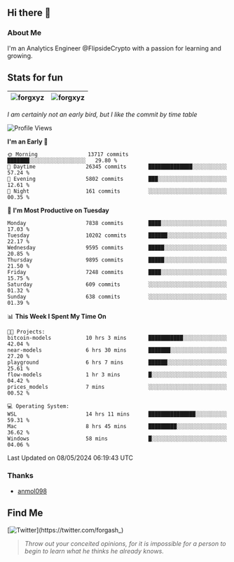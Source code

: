 ## Hi there 👋

### About Me

I'm an Analytics Engineer @FlipsideCrypto with a passion for learning and growing.
  
## Stats for fun

| <img align="center" src="https://github-readme-streak-stats.herokuapp.com/?user=forgxyz&theme=tokyonight" alt="forgxyz" /> | <img align="center" src="https://github-readme-stats.vercel.app/api?username=forgxyz&theme=tokyonight&show_icons=true" alt="forgxyz" /> |
| ------------- |------------- |

*I am certainly not an early bird, but I like the commit by time table*  

<!--START_SECTION:waka-->
![Profile Views](http://img.shields.io/badge/Profile%20Views-0-blue)

**I'm an Early 🐤** 

```text
🌞 Morning                13717 commits       ███████░░░░░░░░░░░░░░░░░░   29.80 % 
🌆 Daytime                26345 commits       ██████████████░░░░░░░░░░░   57.24 % 
🌃 Evening                5802 commits        ███░░░░░░░░░░░░░░░░░░░░░░   12.61 % 
🌙 Night                  161 commits         ░░░░░░░░░░░░░░░░░░░░░░░░░   00.35 % 
```
📅 **I'm Most Productive on Tuesday** 

```text
Monday                   7838 commits        ████░░░░░░░░░░░░░░░░░░░░░   17.03 % 
Tuesday                  10202 commits       ██████░░░░░░░░░░░░░░░░░░░   22.17 % 
Wednesday                9595 commits        █████░░░░░░░░░░░░░░░░░░░░   20.85 % 
Thursday                 9895 commits        █████░░░░░░░░░░░░░░░░░░░░   21.50 % 
Friday                   7248 commits        ████░░░░░░░░░░░░░░░░░░░░░   15.75 % 
Saturday                 609 commits         ░░░░░░░░░░░░░░░░░░░░░░░░░   01.32 % 
Sunday                   638 commits         ░░░░░░░░░░░░░░░░░░░░░░░░░   01.39 % 
```


📊 **This Week I Spent My Time On** 

```text
🐱‍💻 Projects: 
bitcoin-models           10 hrs 3 mins       ███████████░░░░░░░░░░░░░░   42.04 % 
near-models              6 hrs 30 mins       ███████░░░░░░░░░░░░░░░░░░   27.20 % 
playground               6 hrs 7 mins        ██████░░░░░░░░░░░░░░░░░░░   25.61 % 
flow-models              1 hr 3 mins         █░░░░░░░░░░░░░░░░░░░░░░░░   04.42 % 
prices_models            7 mins              ░░░░░░░░░░░░░░░░░░░░░░░░░   00.52 % 

💻 Operating System: 
WSL                      14 hrs 11 mins      ███████████████░░░░░░░░░░   59.31 % 
Mac                      8 hrs 45 mins       █████████░░░░░░░░░░░░░░░░   36.62 % 
Windows                  58 mins             █░░░░░░░░░░░░░░░░░░░░░░░░   04.06 % 
```


 Last Updated on 08/05/2024 06:19:43 UTC
<!--END_SECTION:waka-->

### Thanks
 - [anmol098](https://github.com/anmol098/waka-readme-stats/)
  
## Find Me
[![Twitter](https://img.shields.io/twitter/url/https/twitter.com/forgash_.svg?style=social&label=Follow%20%40forgash_)](https://twitter.com/forgash_)


> *Throw out your conceited opinions, for it is impossible for a person to begin to learn what he thinks he already knows.* 
